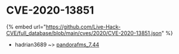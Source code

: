 # CVE-2020-13851
{% embed url="https://github.com/Live-Hack-CVE/full_database/blob/main/cves/2020/CVE-2020-13851.json" %}

* hadrian3689 ~> [pandorafms_7.44](https://www.alice-snow.ru/2020/database/cve-2020-13851/pandorafms_7.44-hadrian3689)
